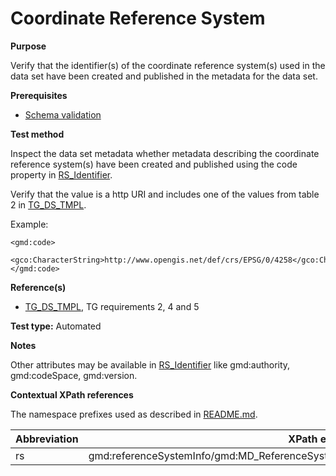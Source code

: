 # Coordinate Reference System

**Purpose**

Verify that the identifier(s) of the coordinate reference system(s) used in the data set have been created and published in the metadata for the data set.

**Prerequisites**

* [Schema validation](schema-validation.md)

**Test method**

Inspect the data set metadata whether metadata describing the coordinate reference system(s) have been created and published using the code property in [RS_Identifier](#rs).

Verify that the value is a http URI and includes one of the values from table 2 in [TG_DS_TMPL](./README.md#ref_TG_DS_TMPL).

Example:

```
<gmd:code>
   <gco:CharacterString>http://www.opengis.net/def/crs/EPSG/0/4258</gco:CharacterString>
</gmd:code>
```

**Reference(s)**

* [TG_DS_TMPL](./README.md#ref_TG_DS_TMPL), TG requirements 2, 4 and 5 

**Test type:** Automated

**Notes**

Other attributes may be available in [RS_Identifier](#rs) like gmd:authority, gmd:codeSpace, gmd:version.

**Contextual XPath references**

The namespace prefixes used as described in [README.md](./README.md#namespaces).

Abbreviation                                   |  XPath expression (relative to gmd:MD_Metadata)
-----------------------------------------------| -------------------------------------------------------------------------
rs <a name="rs"></a>   | gmd:referenceSystemInfo/gmd:MD_ReferenceSystem/gmd:referenceSystemIdentifier/gmd:RS_Identifier/gmd:code/gco:CharacterString
